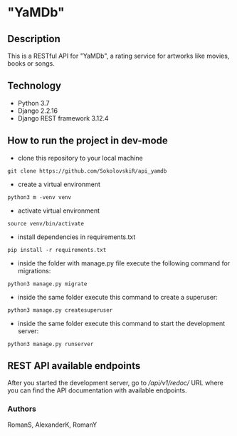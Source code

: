 # "YaMDb"
## Description
This is a RESTful API for "YaMDb", a rating service for artworks like movies, books or songs.
## Technology
* Python 3.7
* Django 2.2.16
* Django REST framework 3.12.4
## How to run the project in dev-mode
- clone this repository to your local machine
```
git clone https://github.com/SokolovskiR/api_yamdb
``` 
- create a virtual environment
```
python3 m -venv venv
``` 
- activate virtual environment
```
source venv/bin/activate
``` 
- install dependencies in requirements.txt
```
pip install -r requirements.txt
``` 
- inside the folder with manage.py file execute the following command for migrations:

```
python3 manage.py migrate
```
- inside the same folder execute this command to create a superuser:
```
python3 manage.py createsuperuser
```
- inside the same folder execute this command to start the development server:
```
python3 manage.py runserver
```

## REST API available endpoints

After you started the development server, go to */api/v1/redoc/* URL where you can find the API documentation with available endpoints.

### Authors
RomanS, AlexanderK, RomanY
